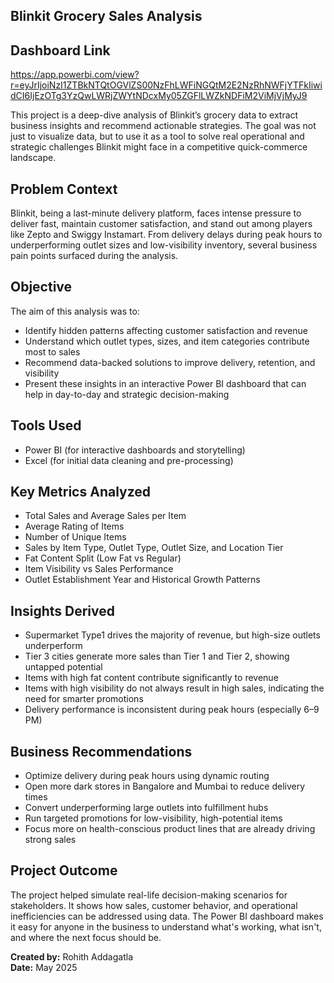 ## Blinkit Grocery Sales Analysis

## Dashboard Link
https://app.powerbi.com/view?r=eyJrIjoiNzI1ZTBkNTQtOGVlZS00NzFhLWFiNGQtM2E2NzRhNWFjYTFkIiwidCI6IjEzOTg3YzQwLWRjZWYtNDcxMy05ZGFlLWZkNDFiM2ViMjVjMyJ9

This project is a deep-dive analysis of Blinkit’s grocery data to extract business insights and recommend actionable strategies. The goal was not just to visualize data, but to use it as a tool to solve real operational and strategic challenges Blinkit might face in a competitive quick-commerce landscape.

## Problem Context

Blinkit, being a last-minute delivery platform, faces intense pressure to deliver fast, maintain customer satisfaction, and stand out among players like Zepto and Swiggy Instamart. From delivery delays during peak hours to underperforming outlet sizes and low-visibility inventory, several business pain points surfaced during the analysis.

## Objective

The aim of this analysis was to:

- Identify hidden patterns affecting customer satisfaction and revenue
- Understand which outlet types, sizes, and item categories contribute most to sales
- Recommend data-backed solutions to improve delivery, retention, and visibility
- Present these insights in an interactive Power BI dashboard that can help in day-to-day and strategic decision-making

## Tools Used

- Power BI (for interactive dashboards and storytelling)
- Excel (for initial data cleaning and pre-processing)

## Key Metrics Analyzed

- Total Sales and Average Sales per Item
- Average Rating of Items
- Number of Unique Items
- Sales by Item Type, Outlet Type, Outlet Size, and Location Tier
- Fat Content Split (Low Fat vs Regular)
- Item Visibility vs Sales Performance
- Outlet Establishment Year and Historical Growth Patterns

## Insights Derived

- Supermarket Type1 drives the majority of revenue, but high-size outlets underperform
- Tier 3 cities generate more sales than Tier 1 and Tier 2, showing untapped potential
- Items with high fat content contribute significantly to revenue
- Items with high visibility do not always result in high sales, indicating the need for smarter promotions
- Delivery performance is inconsistent during peak hours (especially 6–9 PM)

## Business Recommendations

- Optimize delivery during peak hours using dynamic routing
- Open more dark stores in Bangalore and Mumbai to reduce delivery times
- Convert underperforming large outlets into fulfillment hubs
- Run targeted promotions for low-visibility, high-potential items
- Focus more on health-conscious product lines that are already driving strong sales

## Project Outcome

The project helped simulate real-life decision-making scenarios for stakeholders. It shows how sales, customer behavior, and operational inefficiencies can be addressed using data. The Power BI dashboard makes it easy for anyone in the business to understand what's working, what isn't, and where the next focus should be.

**Created by:** Rohith Addagatla  
**Date:** May 2025  

